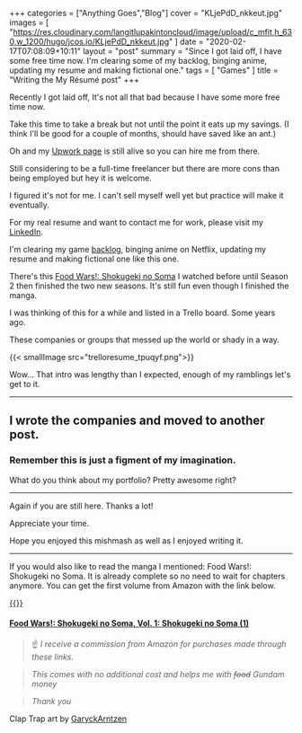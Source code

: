 +++
categories = ["Anything Goes","Blog"]
cover = "KLjePdD_nkkeut.jpg"
images = [
  "https://res.cloudinary.com/langitlupakintoncloud/image/upload/c_mfit,h_630,w_1200/hugo/jcos.io/KLjePdD_nkkeut.jpg"
]
date = "2020-02-17T07:08:09+10:11"
layout = "post"
summary = "Since I got laid off, I have some free time now. I'm clearing some of my backlog, binging anime, updating my resume and making fictional one."
tags = [
  "Games"
]
title = "Writing the My Résumé post"
+++

Recently I got laid off, It's not all that bad because I have some more free time now.

Take this time to take a break but not until the point it eats up my savings. (I think I'll be good for a couple of months, should have saved like an ant.)

Oh and my [Upwork page](https://www.upwork.com/o/profiles/users/~01e9d0d8b8a4b0a844/) is still alive so you can hire me from there.

Still considering to be a full-time freelancer but there are more cons than being employed but hey it is welcome.

I figured it's not for me. I can't sell myself well yet but practice will make it eventually.

For my real resume and want to contact me for work, please visit my [LinkedIn](https://www.linkedin.com/in/johncosio/).

I'm clearing my game [backlog](https://backloggery.com/sudoist), binging anime on Netflix, updating my resume and making fictional one like this one.

There's this [Food Wars!: Shokugeki no Soma](https://en.wikipedia.org/wiki/Food_Wars!:_Shokugeki_no_Soma) I watched before until Season 2 then finished the two new seasons. It's still fun even though I finished the manga.

I was thinking of this for a while and listed in a Trello board. Some years ago.

These companies or groups that messed up the world or shady in a way.

{{< smallImage src="trelloresume_tpuqyf.png">}}

Wow... That intro was lengthy than I expected, enough of my ramblings let's get to it.

---

## I wrote the companies and moved to another post.

### Remember this is just a figment of my imagination.

What do you think about my portfolio? Pretty awesome right?

---

Again if you are still here. Thanks a lot!

Appreciate your time.

Hope you enjoyed this mishmash as well as I enjoyed writing it.

---

If you would also like to read the manga I mentioned: Food Wars!: Shokugeki no Soma.
It is already complete so no need to wait for chapters anymore.
You can get the first volume from Amazon with the link below.

[{{<tinyImage src="affiliates/shokugeki-vol-1_qypsxo.jpg">}}](https://amzn.to/2SA7GeT)

#### [Food Wars!: Shokugeki no Soma, Vol. 1: Shokugeki no Soma (1)](https://amzn.to/2SA7GeT)

>:point_up: *I receive a commission from Amazon for purchases made through these links.*

>*This comes with no additional cost and helps me with ~~food~~ Gundam money*

>*Thank you*

Clap Trap art by [GaryckArntzen](https://www.deviantart.com/garyckarntzen/art/Sir-Clap-Trap-Wallpaper-330268623)

